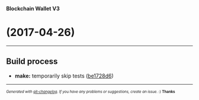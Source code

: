 __Blockchain Wallet V3__

#   (2017-04-26)



---

## Build process

- **make:** temporarily skip tests
  ([be1728d6](https://github.com/blockchain/My-Wallet-V3/commit/be1728d6850736226e3d59b72773c9318cc3c6d4))



---
<sub><sup>*Generated with [git-changelog](https://github.com/rafinskipg/git-changelog). If you have any problems or suggestions, create an issue.* :) **Thanks** </sub></sup>